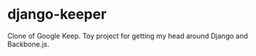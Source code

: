 django-keeper
=============

Clone of Google Keep. Toy project for getting my head around Django and Backbone.js.
